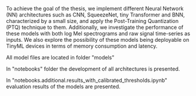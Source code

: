 To achieve the goal of the thesis, we implement different Neural Network (NN) architectures such as CNN, SqueezeNet, tiny Transformer and BNN, characterized by a small size, and apply the Post-Training Quantization (PTQ) technique to them. Additionally, we investigate the performance of these models with both log Mel spectrograms and raw signal time-series as inputs. We also explore the possibility of these models being deployable on TinyML devices in terms of memory consumption and latency.

All model files are located in folder "models"

In "notebooks" folder the development of all architectures is presented. 

In "notebooks.additional.results_with_calibrated_thresholds.ipynb" evaluation results of the models are presented.

